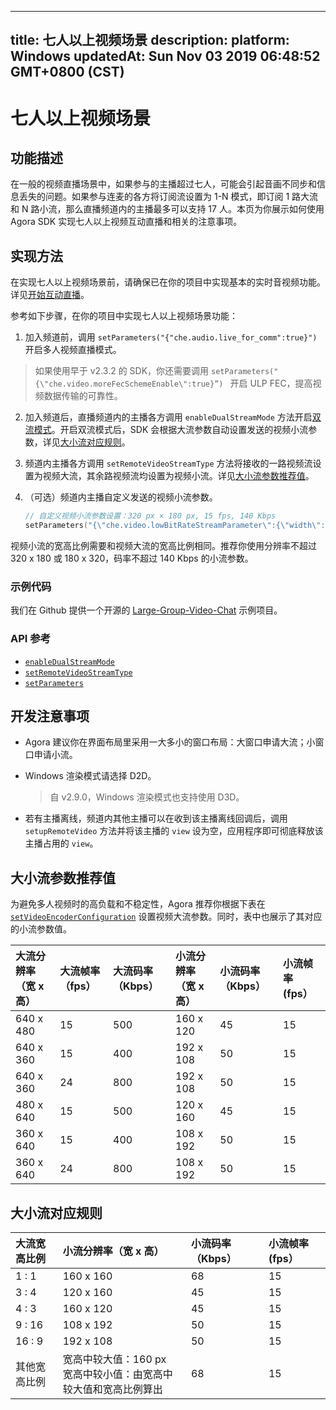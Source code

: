 
---
title: 七人以上视频场景
description: 
platform: Windows
updatedAt: Sun Nov 03 2019 06:48:52 GMT+0800 (CST)
---
# 七人以上视频场景
## 功能描述

在一般的视频直播场景中，如果参与的主播超过七人，可能会引起音画不同步和信息丢失的问题。如果参与连麦的各方将订阅流设置为 1-N 模式，即订阅 1 路大流和 N 路小流，那么直播频道内的主播最多可以支持 17 人。本页为你展示如何使用 Agora SDK  实现七人以上视频互动直播和相关的注意事项。


## 实现方法

在实现七人以上视频场景前，请确保已在你的项目中实现基本的实时音视频功能。详见[开始互动直播](../../cn/Interactive%20Broadcast/start_live_windows.md)。

参考如下步骤，在你的项目中实现七人以上视频场景功能：

1. 加入频道前，调用 `setParameters("{"che.audio.live_for_comm":true}")` 开启多人视频直播模式。

> 如果使用早于 v2.3.2 的 SDK，你还需要调用 `setParameters("{\"che.video.moreFecSchemeEnable\":true}”) ` 开启 ULP FEC，提高视频数据传输的可靠性。

2. 加入频道后，直播频道内的主播各方调用 `enableDualStreamMode` 方法开启[双流模式](https://docs.agora.io/cn/Agora%20Platform/terms?platform=All%20Platforms#a-name-duala双流模式)。开启双流模式后，SDK 会根据大流参数自动设置发送的视频小流参数，详见[大小流对应规则](#rule)。

3. 频道内主播各方调用 `setRemoteVideoStreamType` 方法将接收的一路视频流设置为视频大流，其余路视频流均设置为视频小流。详见[大小流参数推荐值](#reco)。

4. （可选）频道内主播自定义发送的视频小流参数。

   ```c++
   // 自定义视频小流参数设置：320 px × 180 px, 15 fps, 140 Kbps
   setParameters("{\"che.video.lowBitRateStreamParameter\":{\"width\":320,\"height\":180,\"frameRate\":15,\"bitRate\":140}}");
   ```
	 
  <div class="alert note">视频小流的宽高比例需要和视频大流的宽高比例相同。推荐你使用分辨率不超过 320 x 180 或 180 x 320，码率不超过 140 Kbps 的小流参数。</div>

### 示例代码

我们在 Github 提供一个开源的 [Large-Group-Video-Chat](https://github.com/AgoraIO/Advanced-Video/tree/master/Large-Group-Video-Chat) 示例项目。

### API 参考

- [`enableDualStreamMode`](https://docs.agora.io/cn/Interactive%20Broadcast/API%20Reference/cpp/classagora_1_1rtc_1_1_i_rtc_engine.html#a72846f5bf13726e7a61497e2fef65972)
- [`setRemoteVideoStreamType`](https://docs.agora.io/cn/Interactive%20Broadcast/API%20Reference/cpp/classagora_1_1rtc_1_1_i_rtc_engine.html#a3929299ead74cf86ff54b182d0b9be23)
- [`setParameters`](https://docs.agora.io/cn/Interactive%20Broadcast/API%20Reference/cpp/classagora_1_1rtc_1_1_i_rtc_engine_parameter.html#adde9cb68e2ef2216d7fd1976fd5f1d75)

## 开发注意事项

- Agora 建议你在界面布局里采用一大多小的窗口布局：大窗口申请大流；小窗口申请小流。

- Windows 渲染模式请选择 D2D。

  > 自 v2.9.0，Windows 渲染模式也支持使用 D3D。

- 若有主播离线，频道内其他主播可以在收到该主播离线回调后，调用 ` setupRemoteVideo` 方法并将该主播的 `view` 设为空，应用程序即可彻底释放该主播占用的 `view`。


<a name="reco"></a>
## 大小流参数推荐值
为避免多人视频时的高负载和不稳定性，Agora 推荐你根据下表在 [`setVideoEncoderConfiguration`](https://docs.agora.io/cn/Interactive%20Broadcast/API%20Reference/cpp/classagora_1_1rtc_1_1_i_rtc_engine.html#a9bcbdcee0b5c52f96b32baec1922cf2e) 设置视频大流参数。同时，表中也展示了其对应的小流参数值。

| 大流分辨率（宽 x 高） | 大流帧率（fps） | 大流码率（Kbps） | 小流分辨率（宽 x 高） | 小流码率 （Kbps） | 小流帧率 (fps） |
| :-------------------- | :-------------- | :--------------- | :-------------------- | :---------------- | :------------------------ |
| 640 x 480             | 15              | 500              | 160 x 120             | 45                | 15                        |
| 640 x 360             | 15              | 400              | 192 x 108             | 50                |            15                |
| 640 x 360             | 24              | 800              | 192 x 108             | 50                |        15                    |
| 480 x 640             | 15              | 500              | 120 x 160             | 45                |         15                   |
| 360 x 640             | 15              | 400              | 108 x 192             | 50                |          15                  |
| 360 x 640             | 24              | 800              | 108 x 192             | 50                |           15                 |


<a name="rule"></a>
## 大小流对应规则

| 大流宽高比例 | 小流分辨率（宽 x 高）                                        | 小流码率 （Kbps） | 小流帧率 (fps） |
| :----------- | :----------------------------------------------------------- | :---------------- | :------------------------ |
| 1 : 1        | 160 x 160                                                    | 68                | 15                        |
| 3 : 4        | 120 x 160                                                    | 45                |       15                    |
| 4 : 3        | 160 x 120                                                    | 45                |        15                   |
| 9 : 16       | 108 x 192                                                    | 50                |        15                   |
| 16 : 9       | 192 x 108                                                    | 50                |          15                 |
| 其他宽高比例 | 宽高中较大值：160 px<br>宽高中较小值：由宽高中较大值和宽高比例算出 | 68                |                      15     |


